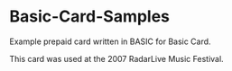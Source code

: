 # Basic-Card-Samples

Example prepaid card written in BASIC for Basic Card.

This card was used at the 2007 RadarLive Music Festival.
